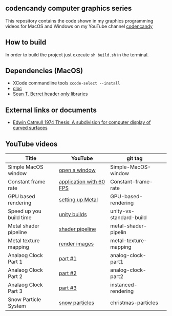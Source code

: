 ## codencandy computer graphics series

This repository contains the code shown in my graphics programming videos for MacOS and Windows on my YouTube channel [codencandy](https://www.youtube.com/@codencandy)

## How to build

In order to build the project just execute 
```sh build.sh``` in the terminal.

## Dependencies (MacOS)

- XCode commandline tools
```xcode-select --install```
- [cloc](https://formulae.brew.sh/formula/cloc)
- [Sean T. Berret header only libraries](https://github.com/nothings/stb)

## External links or documents

- [Edwin Catmull 1974 Thesis: A subdivision  for computer display of curved surfaces](https://ohiostate.pressbooks.pub/app/uploads/sites/45/2017/09/catmull_thesis.pdf)

## YouTube videos

|   Title    | YouTube       |  git tag     |       |
|  ---  |  ---  |  ---  |  ---  |
|   Simple MacOS window     |  [open a window](https://youtu.be/Q2Mfc369QtI)                   | Simple-MacOS-window      |       |
|   Constant frame rate     |  [application with 60 FPS](https://youtu.be/-3rmEsQ_3Wg)         | Constant-frame-rate      |       |
|   GPU based rendering     |  [setting up Metal](https://youtu.be/UrHKvAPFxOI)                | GPU-based-rendering      |       |
|   Speed up you build time |  [unity builds](https://youtu.be/49kQwhnBlHs)                    | unity-vs-standard-build  |       |
|   Metal shader pipeline   |  [shader pipeline](https://www.youtube.com/watch?v=9iE76DMMlvI)  | metal-shader-pipelin     |       |
|   Metal texture mapping   |  [render images](https://www.youtube.com/watch?v=dxJziwIALBk)    | metal-texture-mapping    |       |
|   Analaog Clock Part 1    |  [part #1](https://www.youtube.com/watch?v=dS3natV-HzQ)          | analog-clock-part1       |       |
|   Analaog Clock Part 2    |  [part #2](https://youtu.be/rscUEhVD3sQ)                         | analog-clock-part2       |       |
|   Analaog Clock Part 3    |  [part #3](https://youtu.be/FKXx3EizUyU)                         | instanced-rendering      |       |
|   Snow Particle System    |  [snow particles](https://youtu.be/jeTSjqUOKJ4)                  | christmas-particles      |       |

